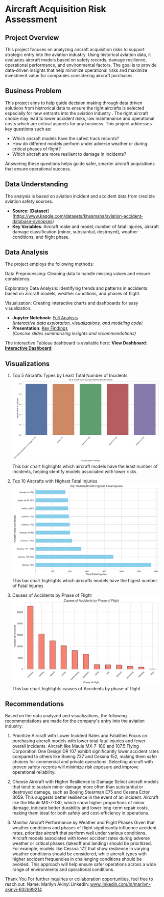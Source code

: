 # Aircraft Acquisition Risk Assessment

## Project Overview  
This project focuses on analyzing aircraft acquisition risks to support strategic entry into the aviation industry. Using historical aviation data, it evaluates aircraft models based on safety records, damage resilience, operational performance, and environmental factors. The goal is to provide data-driven insights that help minimize operational risks and maximize investment value for companies considering aircraft purchases.

## Business Problem  
This project aims to help guide decision making through data driven solutions from histrorical data to ensure the right aircrafts is selected especially for new entrants into the aviation industry . The right aircraft choice may lead to lower accident risks, low maintenance and operational costs which are critical aspects for any business.
 This project addresses key questions such as:  
- Which aircraft models have the safest track records?  
- How do different models perform under adverse weather or during critical phases of flight?  
- Which aircraft are more resilient to damage in incidents?  

Answering these questions helps guide safer, smarter aircraft acquisitions that ensure operational success.

## Data Understanding  
The analysis is based on aviation incident and accident data from credible aviation safety sources.  
- **Source**: [**Dataset**] (https://www.kaggle.com/datasets/khsamaha/aviation-accident-database-synopses) 
- **Key Variables**: Aircraft make and model, number of fatal injuries, aircraft damage classification (minor, substantial, destroyed), weather conditions, and flight phase.

## Data Analysis
The project employs the following methods:

Data Preprocessing: Cleaning data to handle missing values and ensure consistency.

Exploratory Data Analysis: Identifying trends and patterns in accidents based on aircraft models, weather conditions, and phases of flight.

Visualization: Creating interactive charts and dashboards for easy visualization.

- **Jupyter Notebook:** [Full Analysis](https://github.com/Marilyn2961/Aviation-Risk-Analysis/blob/master/aviation_risk_analysis.ipynb)  
  *(Interactive data exploration, visualizations, and modeling code)*  
- **Presentation:** [Key Findings](https://github.com/Marilyn2961/Aviation-Risk-Analysis/blob/master/Presentation.pdf)  
  *(Concise slides summarizing insights and recommendations)*  

The interactive Tableau dashboard is available here:
**View Dashboard**: [**Interactive Dashboard**](https://public.tableau.com/views/AviationRiskAnalysis_17458615345620/Dashboard1?:language=en-US&publish=yes&:sid=&:redirect=auth&:display_count=n&:origin=viz_share_linkgi)


## Visualizations
1. Top 5 Aircrafts Types by Least Total Number of Incidents
![Aircraft Type by Least Total Number of Incidents](https://github.com/Marilyn2961/Aviation-Risk-Analysis/blob/master/Images/bargraph4.png?raw=true)
This bar chart highlights which aircraft models have the least number of Incidents, helping identify models associated with lower risks.

 2. Top 10 Aircrafts with Highest Fatal Injuries
![Aircrafts with Highest Fatal Injuries](https://github.com/Marilyn2961/Aviation-Risk-Analysis/blob/master/Images/bargraph.png?raw=true)
This bar chart highlights which aircrafts models have the higest number of Fatal Injuries

3. Causes of Accidents by Phase of Flight
![Causes of Accidents by Phase of Flight](https://github.com/Marilyn2961/Aviation-Risk-Analysis/blob/master/Images/bargraph7.png?raw=true)
This bar chart highlights causes of Accidents by phase of flight

## Recommendations
Based on the data analyzed and visualizations, the following recommendations are made for the company's entry into the aviation industry:

1. Prioritize Aircraft with Lower Incident Rates and Fatalities
Focus on purchasing aircraft models with lower total fatal injuries and fewer overall incidents. Aircraft like Maule MX-7-180 and 107.5 Flying Corporation One Design DR 107 exhibit significantly lower accident rates compared to others like Boeing 737 and Cessna 152, making them safer choices for commercial and private operations. Selecting aircraft with proven safety records will minimize risk exposure and improve operational reliability.

2. Choose Aircraft with Higher Resilience to Damage
Select aircraft models that tend to sustain minor damage more often than substantial or destroyed damage, such as Boeing Stearman E75 and Cessna Ector 3059. This suggests better resilience in the event of an incident. Aircraft like the Maule MX-7-180, which show higher proportions of minor damage, indicate better durability and lower long-term repair costs, making them ideal for both safety and cost-efficiency in operations.

3. Monitor Aircraft Performance by Weather and Flight Phases
Given that weather conditions and phases of flight significantly influence accident rates, prioritize aircraft that perform well under various conditions. Aircraft models associated with lower accident rates during adverse weather or critical phases (takeoff and landing) should be prioritized. For example, models like Cessna 172 that show resilience in varying weather conditions should be considered, while aircraft types with higher accident frequencies in challenging conditions should be avoided. This approach will help ensure safer operations across a wide range of environments and operational conditions.


Thank You
For further inquiries or collaboration opportunities, feel free to reach out:
Name: Marilyn Akinyi
LinkedIn: www.linkedin.com/in/marilyn-akinyi-602b99214

